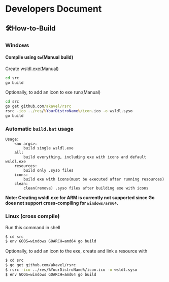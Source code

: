 # Developers Document

## 🛠How-to-Build

### Windows

#### Compile using `Go`(Manual build)
Create wsldl.exe(Manual)
```cmd
cd src
go build
```


Optionally, to add an icon to exe run:(Manual)
```cmd
cd src
go get github.com/akavel/rsrc
rsrc -ico ../res/%YourDistroName%/icon.ico -o wsldl.syso
go build
```

### Automatic `build.bat` usage
```
Usage:
    <no args>:
        build single wsldl.exe
    all:
        build everything, including exe with icons and default wsldl.exe
    resources:
        build only .syso files
    icons:
        build exe with icons(must be executed after running resources)
    clean:
        clean(remove) .syso files after building exe with icons
```



**Note: Creating wsldl.exe for ARM is currently not supported since Go does not support cross-compiling for `windows/arm64`.**

### Linux (cross compile)

Run this command in shell
```bash
$ cd src
$ env GOOS=windows GOARCH=amd64 go build
```

Optionally, to add an icon to the exe, create and link a resource with
```bash
$ cd src
$ go get github.com/akavel/rsrc
$ rsrc -ico ../res/%YourDistroName%/icon.ico -o wsldl.syso
$ env GOOS=windows GOARCH=amd64 go build
```
